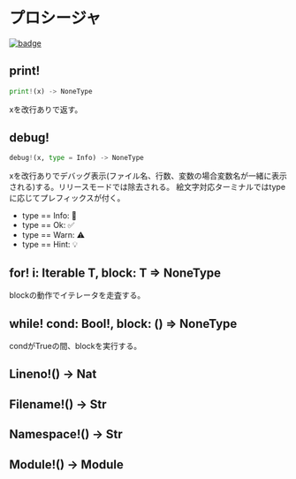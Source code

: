 # プロシージャ

[![badge](https://img.shields.io/endpoint.svg?url=https%3A%2F%2Fgezf7g7pd5.execute-api.ap-northeast-1.amazonaws.com%2Fdefault%2Fsource_up_to_date%3Fowner%3Derg-lang%26repos%3Derg%26ref%3Dmain%26path%3Ddoc/EN/API/procs.md%26commit_hash%3D06f8edc9e2c0cee34f6396fd7c64ec834ffb5352)](https://gezf7g7pd5.execute-api.ap-northeast-1.amazonaws.com/default/source_up_to_date?owner=erg-lang&repos=erg&ref=main&path=doc/EN/API/procs.md&commit_hash=06f8edc9e2c0cee34f6396fd7c64ec834ffb5352)

## print!

```python
print!(x) -> NoneType
```

  xを改行ありで返す。

## debug&excl;

```python
debug!(x, type = Info) -> NoneType
```

xを改行ありでデバッグ表示(ファイル名、行数、変数の場合変数名が一緒に表示される)する。リリースモードでは除去される。
絵文字対応ターミナルではtypeに応じてプレフィックスが付く。

* type == Info: 💬
* type == Ok: ✅
* type == Warn: ⚠️
* type == Hint: 💡

## for! i: Iterable T, block: T => NoneType

blockの動作でイテレータを走査する。

## while! cond: Bool!, block: () => NoneType

condがTrueの間、blockを実行する。

## Lineno!() -> Nat

## Filename!() -> Str

## Namespace!() -> Str

## Module!() -> Module
